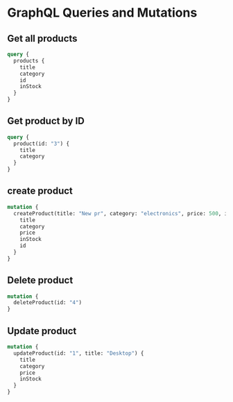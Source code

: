 # GraphQL Queries and Mutations

## Get all products
```graphql
query {
  products {
    title
    category
    id
    inStock
  }
}
```

## Get product by ID
```graphql
query {
  product(id: "3") {
    title
    category
  }
}
```
## create product
```graphql
mutation {
  createProduct(title: "New pr", category: "electronics", price: 500, inStock: true) {
    title
    category
    price
    inStock
    id
  }
}
```

## Delete product
```graphql
mutation {
  deleteProduct(id: "4")
}
```

## Update product
```graphql
mutation {
  updateProduct(id: "1", title: "Desktop") {
    title
    category
    price
    inStock
  }
}
```